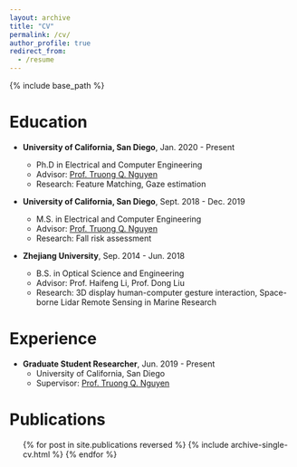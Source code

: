 ```yaml
---
layout: archive
title: "CV"
permalink: /cv/
author_profile: true
redirect_from:
  - /resume
---
```


{% include base_path %}


Education
======
* **University of California, San Diego**, Jan. 2020 - Present
  * Ph.D in Electrical and Computer Engineering
  * Advisor: [Prof. Truong Q. Nguyen](http://jacobsschool.ucsd.edu/faculty/faculty_bios/index.sfe?fmp_recid=48)
  * Research: Feature Matching, Gaze estimation
  
* **University of California, San Diego**, Sept. 2018 - Dec. 2019
  * M.S. in Electrical and Computer Engineering
  * Advisor: [Prof. Truong Q. Nguyen](http://jacobsschool.ucsd.edu/faculty/faculty_bios/index.sfe?fmp_recid=48)
  * Research: Fall risk assessment

* **Zhejiang University**, Sep. 2014 - Jun. 2018
  * B.S. in Optical Science and Engineering 
  * Advisor: Prof. Haifeng Li, Prof. Dong Liu
  * Research: 3D display human-computer gesture interaction, Space-borne Lidar Remote Sensing in Marine Research


Experience
======
* **Graduate Student Researcher**, Jun. 2019 - Present
  * University of California, San Diego
  * Supervisor: [Prof. Truong Q. Nguyen](http://jacobsschool.ucsd.edu/faculty/faculty_bios/index.sfe?fmp_recid=48)


Publications
======
  <ul>{% for post in site.publications reversed %}
    {% include archive-single-cv.html %}
  {% endfor %}</ul>
  
